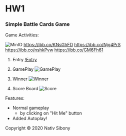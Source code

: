 # HW1
 
### Simple Battle Cards Game
 
Game Activities:

![MinIO](https://ibb.co/KNsGhFD)
https://ibb.co/KNsGhFD
https://ibb.co/Njg4PrS
https://ibb.co/nshkPvw
https://ibb.co/GM6Fh61

1. Entry
[!Entry](https://ibb.co/k4KNDdq)

2. GamePlay
![GamePlay](https://imgur.com/KrhsSMJ)

3. Winner
![Winner](https://imgur.com/vj8h92N)

4. Score Board
![Score](https://imgur.com/soqxowR)


Features:

* Normal gameplay 
  * by clicking on "Hit Me" button
* Added Autoplay!

Copyright © 2020 Nativ Sibony
